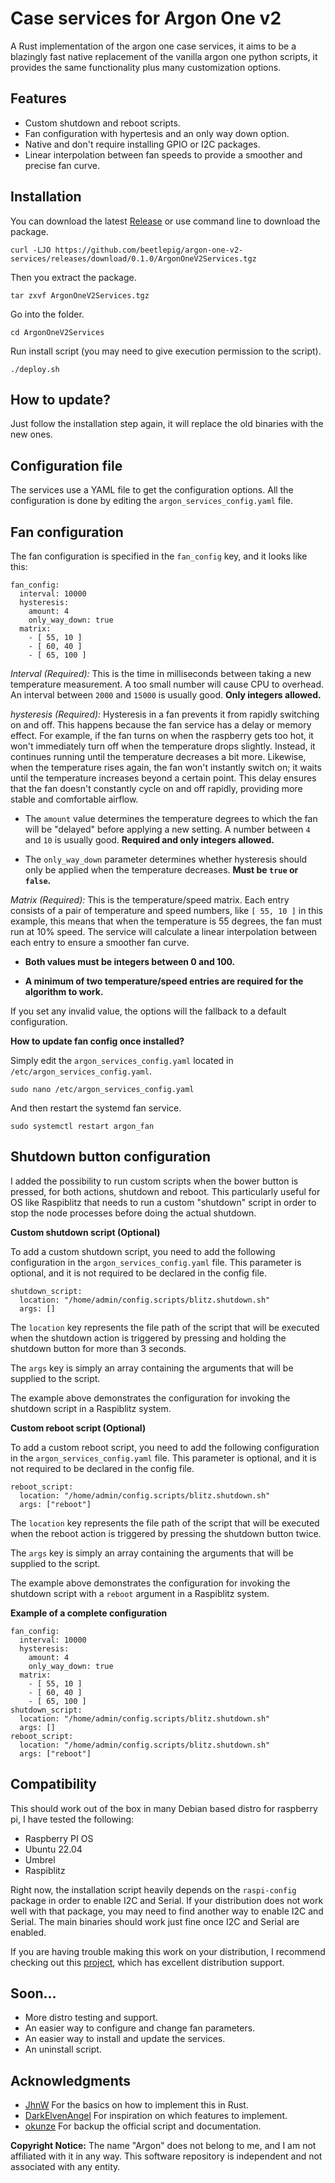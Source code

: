 # Case services for Argon One v2

A Rust implementation of the argon one case services, it aims to be a blazingly fast native replacement of the vanilla argon one python scripts, it provides the same functionality plus many customization options.

## Features

- Custom shutdown and reboot scripts.
- Fan configuration with hypertesis and an only way down option.
- Native and don't require installing GPIO or I2C packages.
- Linear interpolation between fan speeds to provide a smoother and precise fan curve.


## Installation

You can download the latest [Release](https://github.com/beetlepig/argon-one-v2-services/releases/latest) or use command line to download the package.

    curl -LJO https://github.com/beetlepig/argon-one-v2-services/releases/download/0.1.0/ArgonOneV2Services.tgz

Then you extract the package.

    tar zxvf ArgonOneV2Services.tgz

Go into the folder.

    cd ArgonOneV2Services

Run install script (you may need to give execution permission to the script).

    ./deploy.sh


## How to update?
Just follow the installation step again, it will replace the old binaries with the new ones.

## Configuration file

The services use a YAML file to get the configuration options. All the configuration is done by editing the `argon_services_config.yaml` file.

## **Fan configuration**

The fan configuration is specified in the `fan_config` key, and it looks like this:
```
fan_config:  
  interval: 10000  
  hysteresis:  
    amount: 4  
    only_way_down: true  
  matrix:  
    - [ 55, 10 ]  
    - [ 60, 40 ]  
    - [ 65, 100 ]
```
*Interval (Required):* This is the time in milliseconds between taking a new temperature measurement. A too small number will cause CPU to overhead. An interval between `2000` and `15000` is usually good. **Only integers allowed.**

*hysteresis (Required):* Hysteresis in a fan prevents it from rapidly switching on and off. This happens because the fan service has a delay or memory effect. For example, if the fan turns on when the raspberry gets too hot, it won't immediately turn off when the temperature drops slightly. Instead, it continues running until the temperature decreases a bit more. Likewise, when the temperature rises again, the fan won't instantly switch on; it waits until the temperature increases beyond a certain point. This delay ensures that the fan doesn't constantly cycle on and off rapidly, providing more stable and comfortable airflow.

- The `amount` value determines the temperature degrees to which the
  fan will be "delayed" before applying a new setting. A number between
  `4` and `10` is usually good. **Required and only integers allowed.**

- The `only_way_down` parameter determines whether hysteresis should
  only be applied when the temperature decreases. **Must be `true` or
  `false`.**

*Matrix (Required):* This is the temperature/speed matrix. Each entry consists of a pair of temperature and speed numbers, like `[ 55, 10 ]` in this example, this means that when the temperature is 55 degrees, the fan must run at 10% speed. The service will calculate a linear interpolation between each entry to ensure a smoother fan curve.

- **Both values must be integers between 0 and 100.**

- **A minimum of two temperature/speed entries are required for the algorithm to work.**

If you set any invalid value, the options will the fallback to a default configuration.

**How to update fan config once installed?**

Simply edit the `argon_services_config.yaml` located in `/etc/argon_services_config.yaml`.

    sudo nano /etc/argon_services_config.yaml

And then restart the systemd fan service.

    sudo systemctl restart argon_fan

## Shutdown button configuration

I added the possibility to run custom scripts when the bower button is pressed, for both actions, shutdown and reboot. This particularly useful for OS like Raspiblitz that needs to run a custom "shutdown" script in order to stop the node processes before doing the actual shutdown.

**Custom shutdown script (Optional)**

To add a custom shutdown script, you need to add the following configuration in the `argon_services_config.yaml` file. This parameter is optional, and it is not required to be declared in the config file.

```
shutdown_script:  
  location: "/home/admin/config.scripts/blitz.shutdown.sh"  
  args: []
```
The `location` key represents the file path of the script that will be executed when the shutdown action is triggered by pressing and holding the shutdown button for more than 3 seconds.

The `args` key is simply an array containing the arguments that will be supplied to the script.

The example above demonstrates the configuration for invoking the shutdown script in a Raspiblitz system.

**Custom reboot script (Optional)**

To add a custom reboot script, you need to add the following configuration in the `argon_services_config.yaml` file. This parameter is optional, and it is not required to be declared in the config file.

```
reboot_script:  
  location: "/home/admin/config.scripts/blitz.shutdown.sh"  
  args: ["reboot"]
```
The `location` key represents the file path of the script that will be executed when the reboot action is triggered by pressing the shutdown button twice.

The `args` key is simply an array containing the arguments that will be supplied to the script.

The example above demonstrates the configuration for invoking the shutdown script with a `reboot` argument in a Raspiblitz system.

**Example of a complete configuration**

```
fan_config:  
  interval: 10000  
  hysteresis:  
    amount: 4  
    only_way_down: true  
  matrix:  
    - [ 55, 10 ]  
    - [ 60, 40 ]  
    - [ 65, 100 ]  
shutdown_script:  
  location: "/home/admin/config.scripts/blitz.shutdown.sh"  
  args: []  
reboot_script:  
  location: "/home/admin/config.scripts/blitz.shutdown.sh"  
  args: ["reboot"]
```

## Compatibility

This should work out of the box in many Debian based distro for raspberry pi, I have tested the following:

- Raspberry PI OS
- Ubuntu 22.04
- Umbrel
- Raspiblitz

Right now, the installation script heavily depends on the `raspi-config` package in order to enable I2C and Serial. If your distribution does not work well with that package, you may need to find another way to enable I2C and Serial. The main binaries should work just fine once I2C and Serial are enabled.

If you are having trouble making this work on your distribution, I recommend checking out this [project](https://gitlab.com/DarkElvenAngel/argononed), which has excellent distribution support.

## Soon...

- More distro testing and support.
- An easier way to configure and change fan parameters.
- An easier way to install and update the services.
- An uninstall script.

## Acknowledgments

- [JhnW](https://github.com/JhnW/ArgonOne-Native-Fan-Controller) For the basics on how to implement this in Rust.
- [DarkElvenAngel](https://gitlab.com/DarkElvenAngel/argononed) For inspiration on which features to implement.
- [okunze](https://github.com/okunze/Argon40-ArgonOne-Script) For backup the official script and documentation.

**Copyright Notice:** The name "Argon" does not belong to me, and I am not affiliated with it in any way. This software repository is independent and not associated with any entity.
